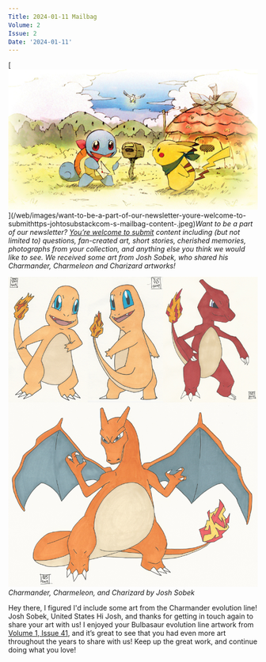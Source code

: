 ```yaml
---
Title: 2024-01-11 Mailbag
Volume: 2
Issue: 2
Date: '2024-01-11'
---
```


[![Want to be a part of our newsletter? [You’re welcome to submit](https://johto.substack.com/s/mailbag) content including (but not limited to) questions, fan-created art, short stories, cherished memories, photographs from your collection, and anything else you think we would like to see. We received some art from Josh Sobek, who shared his Charmander, Charmeleon and Charizard artworks!](/web/images/want-to-be-a-part-of-our-newsletter-youre-welcome-to-submithttps-johtosubstackcom-s-mailbag-content-.jpeg)](/web/images/want-to-be-a-part-of-our-newsletter-youre-welcome-to-submithttps-johtosubstackcom-s-mailbag-content-.jpeg)*Want to be a part of our newsletter? [You’re welcome to submit](https://johto.substack.com/s/mailbag) content including (but not limited to) questions, fan-created art, short stories, cherished memories, photographs from your collection, and anything else you think we would like to see. We received some art from Josh Sobek, who shared his Charmander, Charmeleon and Charizard artworks!*


[![Charmander, Charmeleon, and Charizard by Josh Sobek](/web/images/charmander-charmeleon-and-charizard-by-josh-sobek.png)](/web/images/charmander-charmeleon-and-charizard-by-josh-sobek.png)*Charmander, Charmeleon, and Charizard by Josh Sobek*

Hey there, I figured I'd include some art from the Charmander evolution line!
Josh Sobek, United States
Hi Josh, and thanks for getting in touch again to share your art with us! I enjoyed your Bulbasaur evolution line artwork from [Volume 1, Issue 41](https://johto.substack.com/p/vol1-41), and it’s great to see that you had even more art throughout the years to share with us! Keep up the great work, and continue doing what you love!